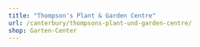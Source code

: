 ```yaml
---
title: "Thompson's Plant & Garden Centre"
url: /canterbury/thompsons-plant-und-garden-centre/
shop: Garten-Center
---
```

